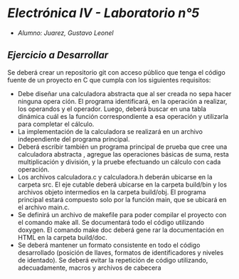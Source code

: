 # ***Electrónica IV - Laboratorio n°5***

- *Alumno: Juarez, Gustavo Leonel*

## ***Ejercicio a Desarrollar***
Se deberá crear un repositorio git con acceso público que tenga el código fuente de un proyecto en C que cumpla con los siguientes requisitos:
- Debe diseñar una calculadora abstracta que al ser creada no sepa hacer ninguna opera
ción. El programa identificará, en la operación a realizar, los operandos y el operador. Luego, deberá buscar en una tabla dinámica cuál es la función correspondiente a esa operación y utilizarla para completar el cálculo.
- La implementación de la calculadora se realizará en un archivo independiente del programa principal.
- Deberá escribir también un programa principal de prueba que cree una calculadora abstracta , agregue las operaciones básicas de suma, resta multiplicación y división, y la pruebe efectuando un cálculo con cada operación.
- Los archivos calculadora.c y calculadora.h deberán ubicarse en la carpeta src. El eje
cutable deberá ubicarse en la carpeta build/bin y los archivos objeto intermedios en la carpeta build/obj. El programa principal estará compuesto solo por la función main, que se ubicará en el archivo main.c.
- Se definirá un archivo de makefile para poder compilar el proyecto con el comando make all. Se documentará todo el código utilizando doxygen. El comando make doc deberá gene
rar la documentación en HTML en la carpeta build/doc.
- Se deberá mantener un formato consistente en todo el código desarrollado (posición de llaves, formatos de identificadores y niveles de identado). Se deberá evitar la repetición de código utilizando, adecuadamente, macros y archivos de cabecera